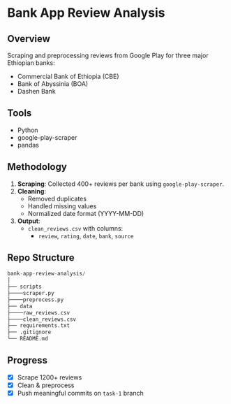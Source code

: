 # Bank App Review Analysis

## Overview
Scraping and preprocessing reviews from Google Play for three major Ethiopian banks:
- Commercial Bank of Ethiopia (CBE)
- Bank of Abyssinia (BOA)
- Dashen Bank

## Tools
- Python
- google-play-scraper
- pandas

## Methodology

1. **Scraping**: Collected 400+ reviews per bank using `google-play-scraper`.
2. **Cleaning**:
   - Removed duplicates
   - Handled missing values
   - Normalized date format (YYYY-MM-DD)
3. **Output**:
   - `clean_reviews.csv` with columns:
     - `review`, `rating`, `date`, `bank`, `source`

## Repo Structure
```python
bank-app-review-analysis/
│
├── scripts
├────scraper.py
├────preprocess.py
├── data
├────raw_reviews.csv
├────clean_reviews.csv
├── requirements.txt
├── .gitignore
└── README.md
```

## Progress
- [x] Scrape 1200+ reviews
- [x] Clean & preprocess
- [x] Push meaningful commits on `task-1` branch
